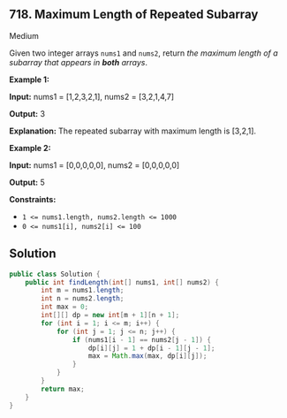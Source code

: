 ## 718\. Maximum Length of Repeated Subarray

Medium

Given two integer arrays `nums1` and `nums2`, return _the maximum length of a subarray that appears in **both** arrays_.

**Example 1:**

**Input:** nums1 = [1,2,3,2,1], nums2 = [3,2,1,4,7]

**Output:** 3

**Explanation:** The repeated subarray with maximum length is [3,2,1].

**Example 2:**

**Input:** nums1 = [0,0,0,0,0], nums2 = [0,0,0,0,0]

**Output:** 5

**Constraints:**

*   `1 <= nums1.length, nums2.length <= 1000`
*   `0 <= nums1[i], nums2[i] <= 100`

## Solution

```java
public class Solution {
    public int findLength(int[] nums1, int[] nums2) {
        int m = nums1.length;
        int n = nums2.length;
        int max = 0;
        int[][] dp = new int[m + 1][n + 1];
        for (int i = 1; i <= m; i++) {
            for (int j = 1; j <= n; j++) {
                if (nums1[i - 1] == nums2[j - 1]) {
                    dp[i][j] = 1 + dp[i - 1][j - 1];
                    max = Math.max(max, dp[i][j]);
                }
            }
        }
        return max;
    }
}
```